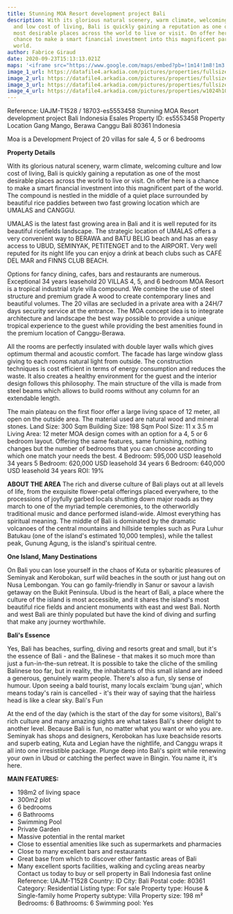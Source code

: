 ```yaml
---
title: Stunning MOA Resort development project Bali
description: With its glorious natural scenery, warm climate, welcoming culture
  and low cost of living, Bali is quickly gaining a reputation as one of the
  most desirable places across the world to live or visit. On offer here is a
  chance to make a smart financial investment into this magnificent part of the
  world.
author: Fabrice Giraud
date: 2020-09-23T15:13:13.021Z
maps: '<iframe src="https://www.google.com/maps/embed?pb=!1m14!1m8!1m3!1d126223.79837010014!2d115.1398152090945!3d-8.644505515990442!3m2!1i1024!2i768!4f13.1!3m3!1m2!1s0x2dd2388fc2de0a0b%3A0xdac0d412e07ae170!2sDalung%2C%20Kuta%20Utara%2C%20Badung%20Regency%2C%20Bali%2C%20Indonesia!5e0!3m2!1sen!2sus!4v1667915701558!5m2!1sen!2sus" width="600" height="450" style="border:0;" allowfullscreen="" loading="lazy" referrerpolicy="no-referrer-when-downgrade"></iframe>'
image_1_url: https://datafile4.arkadia.com/pictures/properties/fullsize/8-8753071-1559592466900928550.jpg
image_2_url: https://datafile4.arkadia.com/pictures/properties/fullsize/7-7560873-1980925921183261500.jpg
image_3_url: https://datafile4.arkadia.com/pictures/properties/fullsize/6-7322438-46014536029563751.jpg
image_4_url: https://datafile4.arkadia.com/pictures/properties/w1024h1024/9-8391360-153211486003862247.jpg
---
```



Reference: UAJM-T1528 / 18703-es5553458
Stunning MOA Resort development project Bali Indonesia
Esales Property ID: es5553458
Property Location
Gang Mango, Berawa
Canggu
Bali
80361
Indonesia


Moa is a Development Project of 20 villas for sale 4, 5 or 6 bedrooms


**Property Details**


With its glorious natural scenery, warm climate, welcoming culture and low cost of living, Bali is quickly gaining a reputation as one of the most desirable places across the world to live or visit. On offer here is a chance to make a smart financial investment into this magnificent part of the world.
The compound is nestled in the middle of a quiet place surrounded by beautiful rice paddies between two fast growing location which are UMALAS and CANGGU.


UMALAS is the latest fast growing area in Bali and it is well reputed for its beautiful ricefields landscape.
The strategic location of UMALAS offers a very convenient way to BERAWA and BATU BELIG beach and has an easy access to UBUD, SEMINYAK, PETITENGET and to the AIRPORT.
Very well reputed for its night life you can enjoy a drink at beach clubs such as CAFÉ DEL MAR and FINNS CLUB BEACH.


Options for fancy dining, cafes, bars and restaurants are numerous.
Exceptional 34 years leasehold
20 VILLAS
4, 5, and 6 bedroom
MOA Resort is a tropical industrial style villa compound.
We combine the use of steel structure and premium grade A wood to create contemporary lines and beautiful volumes.
The 20 villas are secluded in a private area with a 24H/7 days security service at the entrance.
The MOA concept idea is to integrate architecture and landscape the best way possible to provide a unique tropical experience to the guest while providing the best amenities found in the premium location of Canggu-Berawa.


All the rooms are perfectly insulated with double layer walls which gives optimum thermal and acoustic comfort.
The facade has large window glass giving to each rooms natural light from outside.
The construction techniques is cost efficient in terms of energy consumption and reduces the waste.
It also creates a healthy environment for the guest and the interior design follows this philosophy.
The main structure of the villa is made from steel beams which allows to build rooms without any column for an extendable length.


The main plateau on the first floor offer a large living space of 12 meter, all open on the outside area.
The material used are natural wood and mineral stones.
Land Size: 300 Sqm
Building Size: 198 Sqm
Pool Size: 11 x 3.5 m
Living Area: 12 meter
MOA design comes with an option for a 4, 5 or 6 bedroom layout.
Offering the same features, same furnishing, nothing changes but the number of bedrooms that you can choose according to which one match your needs the best.
4 Bedroom: 595,000 USD leasehold 34 years
5 Bedroom: 620,000 USD leasehold 34 years
6 Bedroom: 640,000 USD leasehold 34 years
ROI: 19%


**ABOUT THE AREA**
The rich and diverse culture of Bali plays out at all levels of life, from the exquisite flower-petal offerings placed everywhere, to the processions of joyfully garbed locals shutting down major roads as they march to one of the myriad temple ceremonies, to the otherworldly traditional music and dance performed island-wide. Almost everything has spiritual meaning. The middle of Bali is dominated by the dramatic volcanoes of the central mountains and hillside temples such as Pura Luhur Batukau (one of the island's estimated 10,000 temples), while the tallest peak, Gunung Agung, is the island's spiritual centre.


**One Island, Many Destinations**


On Bali you can lose yourself in the chaos of Kuta or sybaritic pleasures of Seminyak and Kerobokan, surf wild beaches in the south or just hang out on Nusa Lembongan. You can go family-friendly in Sanur or savour a lavish getaway on the Bukit Peninsula. Ubud is the heart of Bali, a place where the culture of the island is most accessible, and it shares the island's most beautiful rice fields and ancient monuments with east and west Bali. North and west Bali are thinly populated but have the kind of diving and surfing that make any journey worthwhile.


**Bali's Essence**


Yes, Bali has beaches, surfing, diving and resorts great and small, but it's the essence of Bali - and the Balinese - that makes it so much more than just a fun-in-the-sun retreat. It is possible to take the cliche of the smiling Balinese too far, but in reality, the inhabitants of this small island are indeed a generous, genuinely warm people. There's also a fun, sly sense of humour. Upon seeing a bald tourist, many locals exclaim 'bung ujan', which means today's rain is cancelled - it's their way of saying that the hairless head is like a clear sky.
Bali's Fun


At the end of the day (which is the start of the day for some visitors), Bali's rich culture and many amazing sights are what takes Bali's sheer delight to another level. Because Bali is fun, no matter what you want or who you are. Seminyak has shops and designers, Kerobokan has luxe beachside resorts and superb eating, Kuta and Legian have the nightlife, and Canggu wraps it all into one irresistible package. Plunge deep into Bali's spirit while renewing your own in Ubud or catching the perfect wave in Bingin. You name it, it's here.


**MAIN FEATURES:**

* 198m2 of living space
* 300m2 plot
* 6 bedrooms
* 6 Bathrooms
* Swimming Pool
* Private Garden
* Massive potential in the rental market
* Close to essential amenities like such as supermarkets and pharmacies
* Close to many excellent bars and restaurants
* Great base from which to discover other fantastic areas of Bali
* Many excellent sports facilities, walking and cycling areas nearby
  Contact us today to buy or sell property in Bali Indonesia fast online
  Reference: UAJM-T1528 Country: ID City: Bali Postal code: 80361 Category: Residential Listing type: For sale Property type: House & Single-family home Property subtype: Villa Property size: 198 m² Bedrooms: 6 Bathrooms: 6 Swimming pool: Yes